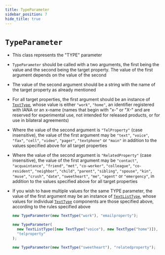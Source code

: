```yaml
---
title: TypeParameter
sidebar_position: 7
hide_title: true
---
```


# `TypeParameter`

- This class represents the "TYPE" parameter

- `TypeParameter` should be called with a two arguments, the first being the value and the second being the target property. The value of the first argument depends on the value of the second

- The value of the second argument should be a string with the name of the target property as already mentioned

- For all target properties, the first argument should be an instance of [`TextType`](/documentation/values/texttype-and-textlisttype), whose value is either `"work"`, `"home"`, an identifier registered with IANA or an x-name (names that begin with "x-" or "X-" and are reserved for experimental use, not intended for released products, or for use in bilateral agreements)

- Where the value of the second argument is `"TelProperty"` (case insensitive), the value of the first argument may be `"text"`, `"voice"`, `"fax"`, `"cell"`, `"video"`, `"pager"`, `"textphone"` or `"main"` in addition to the values specified above for all target properties

- Where the value of the second argument is `"RelatedProperty"` (case insensitive), the value of the first argument may be `"contact"`, `"acquaintance"`, `"friend"`, `"met"`, `"co-worker"`, `"colleague"`, `"co-resident"`, `"neighbor"`, `"child"`, `"parent"`, `"sibling"`, `"spouse"`, `"kin"`, `"muse"`, `"crush"`, `"date"`, `"sweetheart"`, `"me"`, `"agent"` or `"emergency"`, in addition to the values specified above for all target properties

- If you wish to have multiple values for the same TYPE parameter, the value of the first argument may be an instance of [`TextListType`](/documentation/values/texttype-and-textlisttype), whose values for individual [`TextType`](/documentation/values/texttype-and-textlisttype) components are those specified above, according to the rules specified above

  ```js
  new TypeParameter(new TextType("work"), "emailproperty");

  new TypeParameter(
    new TextListType([new TextType("voice"), new TextType("home")]),
    "telproperty"
  );

  new TypeParameter(new TextType("sweetheart"), "relatedproperty");
  ```
